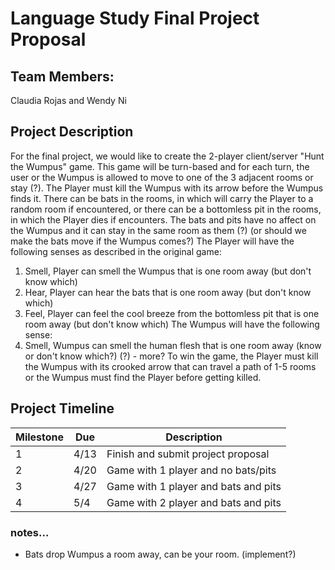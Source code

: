 # Language Study Final Project Proposal
## Team Members:
Claudia Rojas and Wendy Ni

## Project Description
For the final project, we would like to create the 2-player client/server "Hunt the Wumpus" game. This game will be turn-based and for each turn, the user or the Wumpus is allowed to move to one of the 3 adjacent rooms or stay (?). The Player must kill the Wumpus with its arrow before the Wumpus finds it. There can be bats in the rooms, in which will carry the Player to a random room if encountered, or there can be a bottomless pit in the rooms, in which the Player dies if encounters. The bats and pits have no affect on the Wumpus and it can stay in the same room as them (?) (or should we make the bats move if the Wumpus comes?)
The Player will have the following senses as described in the original game:
1. Smell, Player can smell the Wumpus that is one room away (but don't know which)
2. Hear, Player can hear the bats that is one room away (but don't know which)
3. Feel, Player can feel the cool breeze from the bottomless pit that is one room away (but don't know which)
The Wumpus will have the following sense:
1. Smell, Wumpus can smell the human flesh that is one room away (know or don't know which?)
(?) - more?
To win the game, the Player must kill the Wumpus with its crooked arrow that can travel a path of 1-5 rooms or the Wumpus must find the Player before getting killed.

## Project Timeline
| Milestone | Due  | Description                          |
| --------- | ---- | ------------------------------------ |
| 1         | 4/13 | Finish and submit project proposal   |
| 2         | 4/20 | Game with 1 player and no bats/pits  |
| 3         | 4/27 | Game with 1 player and bats and pits |
| 4         | 5/4  | Game with 2 player and bats and pits |




### notes...
- Bats drop Wumpus a room away, can be your room.  (implement?)
